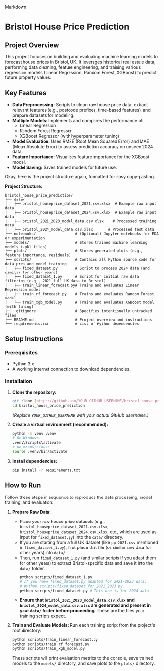 Markdown

# Bristol House Price Prediction

## Project Overview

This project focuses on building and evaluating machine learning models to forecast house prices in Bristol, UK. It leverages historical real estate data, performing data cleaning, feature engineering, and training various regression models (Linear Regression, Random Forest, XGBoost) to predict future property values.

## Key Features

* **Data Preprocessing:** Scripts to clean raw house price data, extract relevant features (e.g., postcode prefixes, time-based features), and prepare datasets for modeling.
* **Multiple Models:** Implements and compares the performance of:
    * Linear Regression
    * Random Forest Regressor
    * XGBoost Regressor (with hyperparameter tuning)
* **Model Evaluation:** Uses RMSE (Root Mean Squared Error) and MAE (Mean Absolute Error) to assess prediction accuracy on unseen 2024 data.
* **Feature Importance:** Visualizes feature importance for the XGBoost model.
* **Model Saving:** Saves trained models for future use.

Okay, here is the project structure again, formatted for easy copy-pasting.

**Project Structure:**

```
bristol_house_price_prediction/
├── data/
│   ├── bristol_houseprice_dataset_2021.csv.xlsx  # Example raw input data
│   ├── bristol_houseprice_dataset_2024.csv.xlsx  # Example raw input data
│   ├── bristol_2021_2023_model_data.csv.xlsx    # Processed training data
│   └── bristol_2024_model_data.csv.xlsx       # Processed test data
├── notebooks/                  # (Optional) Jupyter notebooks for EDA or experimentation
├── models/                     # Stores trained machine learning models (.pkl files)
├── plots/                      # Stores generated plots (e.g., feature importance, residuals)
├── scripts/                    # Contains all Python source code for data prep and model training
│   ├── fixed_dataset.py        # Script to process 2024 data (and similar for other years)
│   ├── fixed_dataset_1.py      # Script for initial raw data filtering (e.g., 2021 full UK data to Bristol)
│   ├── train_linear_forecast.py# Trains and evaluates Linear Regression model
│   ├── train_rf_forecast.py    # Trains and evaluates Random Forest model
│   └── train_xgb_model.py      # Trains and evaluates XGBoost model (with tuning)
├── .gitignore                  # Specifies intentionally untracked files
├── README.md                   # Project overview and instructions
└── requirements.txt            # List of Python dependencies
```


## Setup Instructions

### Prerequisites

* Python 3.x
* A working internet connection to download dependencies.

### Installation

1.  **Clone the repository:**
    ```bash
    git clone [https://github.com/YOUR_GITHUB_USERNAME/bristol_house_price_prediction.git](https://github.com/YOUR_GITHUB_USERNAME/bristol_house_price_prediction.git)
    cd bristol_house_price_prediction
    ```
    *(Replace `YOUR_GITHUB_USERNAME` with your actual GitHub username.)*

2.  **Create a virtual environment (recommended):**
    ```bash
    python -m venv .venv
    # On Windows:
    .venv\Scripts\activate
    # On macOS/Linux:
    source .venv/bin/activate
    ```

3.  **Install dependencies:**
    ```bash
    pip install -r requirements.txt
    ```

## How to Run

Follow these steps in sequence to reproduce the data processing, model training, and evaluation:

1.  **Prepare Raw Data:**
    * Place your raw house price datasets (e.g., `bristol_houseprice_dataset_2021.csv.xlsx`, `bristol_houseprice_dataset_2024.csv.xlsx`, etc., which are used as input for `fixed_dataset.py`) into the `data/` directory.
    * If you are starting from a full UK dataset (like `pp-2021.csv` mentioned in `fixed_dataset_1.py`), first place that file (or similar raw data for other years) into `data/`.
    * Then, run `fixed_dataset_1.py` (and similar scripts if you adapt them for other years) to extract Bristol-specific data and save it into the `data/` folder.
        ```bash
        python scripts/fixed_dataset_1.py
        # If you have fixed_dataset.py adapted for 2021-2023 data:
        # python scripts/fixed_dataset_for_2021_2023.py
        python scripts/fixed_dataset.py # This one is for 2024 data
        ```
    * **Ensure that `bristol_2021_2023_model_data.csv.xlsx` and `bristol_2024_model_data.csv.xlsx` are generated and present in your `data/` folder before proceeding.** These are the files your training scripts expect.

2.  **Train and Evaluate Models:**
    Run each training script from the project's root directory:
    ```bash
    python scripts/train_linear_forecast.py
    python scripts/train_rf_forecast.py
    python scripts/train_xgb_model.py
    ```
    These scripts will print evaluation metrics to the console, save trained models to the `models/` directory, and save plots to the `plots/` directory.

